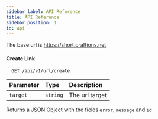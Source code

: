 ```yaml
---
sidebar_label: API Reference
title: API Reference
sidebar_position: 1
id: api
---
```


The base url is https://short.craftions.net

#### Create Link

```http
  GET /api/v1/url/create
```

| Parameter | Type     | Description                       |
| :-------- | :------- | :-------------------------------- |
| `target` | `string` | The url target |

Returns a JSON Object with the fields `error`, `message` and `id`

